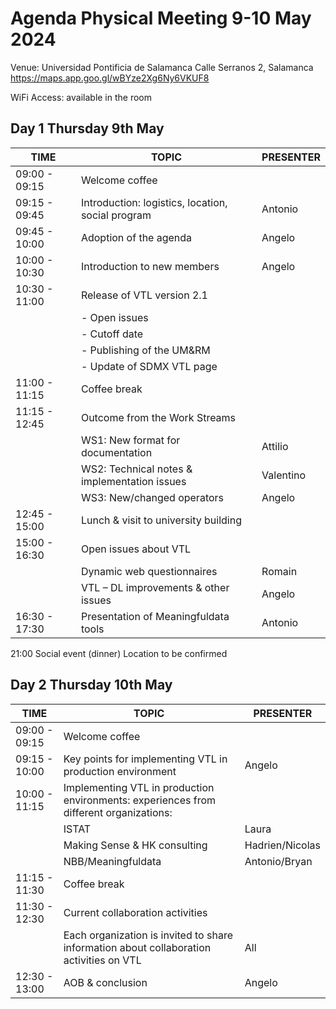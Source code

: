 # Agenda Physical Meeting 9-10 May 2024
Venue: Universidad Pontificia de Salamanca Calle Serranos 2, Salamanca https://maps.app.goo.gl/wBYze2Xg6Ny6VKUF8

WiFi Access: available in the room


## Day 1 Thursday 9th  May
|TIME|TOPIC|PRESENTER
|----|-----|------|
|09:00 - 09:15|Welcome coffee|	
|09:15 - 09:45|Introduction: logistics, location, social program|Antonio
|09:45 - 10:00|Adoption of the agenda|Angelo
|10:00 - 10:30|Introduction to new members|Angelo
|10:30 - 11:00|Release of VTL version 2.1|
||- Open issues|
||- Cutoff date|
||- Publishing of the UM&RM|
||- Update of SDMX VTL page|
|11:00 - 11:15|Coffee break||	
|11:15 - 12:45|Outcome from the Work Streams 	
||WS1: New format for documentation|Attilio
||WS2: Technical notes & implementation issues|Valentino
||WS3: New/changed operators|Angelo
|12:45 - 15:00|Lunch & visit to university building|	
|15:00 - 16:30|Open issues about VTL	
||Dynamic web questionnaires|Romain
||VTL – DL improvements & other issues|Angelo
|16:30 - 17:30|Presentation of Meaningfuldata tools|Antonio

21:00		Social event (dinner) Location to be confirmed 

## Day 2 Thursday 10th  May
|TIME|TOPIC|PRESENTER
|----|-----|------|
|09:00 - 09:15|Welcome coffee|	
|09:15 - 10:00|Key points for implementing VTL in production environment|Angelo
|10:00 - 11:15|Implementing VTL in production environments: experiences from different organizations:|	
||ISTAT|Laura
||Making Sense & HK consulting|Hadrien/Nicolas
||NBB/Meaningfuldata|Antonio/Bryan
|11:15 - 11:30|Coffee break|	
|11:30 - 12:30|Current collaboration activities|
||Each organization is invited to share information about collaboration activities on VTL|All
|12:30 - 13:00|AOB & conclusion|Angelo
